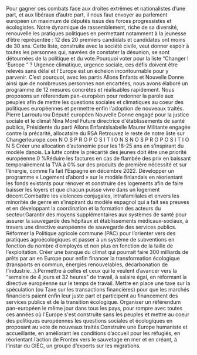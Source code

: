 Pour gagner ces combats face aux
droites extrêmes et nationalistes
d’une part, et aux libéraux d’autre
part, il nous faut envoyer au
parlement européen un maximum
de députés issus des forces
progressistes et écologistes.
Notre dynamique de
rassemblement, riche de sa
diversité, renouvelle les pratiques
politiques en permettant
notamment à la jeunesse d’être
représentée : 12 des 20 premiers
candidats et candidates ont moins
de 30 ans. Cette liste, construite
avec la société civile, veut donner
espoir à toutes les personnes qui,
navrées de constater la désunion, se
sont détournées de la politique et
du vote.Pourquoi voter pour la liste
“Changer l ’Europe ” ?
Urgence climatique, urgence
sociale, ces défis doivent être
relevés sans délai et l’Europe est
un échelon incontournable pour 
y parvenir.
C’est pourquoi, avec les partis
Allons Enfants et Nouvelle Donne
ainsi que de nombreuses
personnes non encartées, nous
avons élaboré un programme de 
12 mesures concrètes et
réalisables rapidement. 
Nous proposons un réferendum
pan-européen pour redonner la
parole aux peuples afin de mettre
les questions sociales et
climatiques au coeur des politiques
européennes et permettre enfin
l‘adoption de nouveaux traités.
Pierre Larrouturou
Député européen Nouvelle Donne
engagé pour la justice sociale 
et le climat Nina Morel
Future directrice d'établissements
de santé publics, Présidente du
parti Allons EnfantsIsabelle Maurer
Militante engagée contre la
précarité, allocataire du RSA
Retrouvez le reste de notre liste sur Changerleurope.com
N O S  P R O P O S I T I O N S N O S  P R O P O S I T I O N S
Créer une allocation d’autonomie pour les 18-25 ans  en s’inspirant du modèle
danois. La lutte contre la précarité des jeunes doit être une priorité européenne.0 %Réduire les factures en cas de flambée des prix en baissant temporairement la
TVA à 0% sur des produits de première nécessité et sur l’énergie, comme l’a fait
l‘Espagne en décembre 2022.
Développer un programme « Logement d’abord » sur le modèle finlandais en
réorientant les fonds existants pour rénover et construire des logements afin de
faire baisser les loyers et que chacun puisse vivre dans un logement décent.Combattre les violences conjugales, intrafamiliales et envers les minorités de
genre en s’inspirant du modèle espagnol qui a fait ses preuves et en
développant la coordination et la formation des acteurs du secteur.Garantir des moyens supplémentaires aux systèmes de santé pour assurer la
sauvegarde des hôpitaux et établissements médicaux-sociaux, à travers une
directive européenne de sauvegarde des services publics.
Réformer la Politique agricole commune (PAC) pour l’orienter vers des
pratiques agroécologiques et passer à un système de subventions en fonction
du nombre d’employés et non plus en fonction de la taille de l’exploitation.
Créer une banque du climat qui pourrait faire 300 milliards de prêts par an en
Europe pour enfin financer la transformation écologique (transports en
commun, énergies renouvelables, décarbonation de l’industrie...).Permettre à celles et ceux qui le veulent d’avancer vers la “semaine de 4 jours
et 32 heures” de travail, à salaire égal, en réformant la directive européenne sur
le temps de travail.
Mettre en place une taxe sur la spéculation (ou Taxe sur les transactions
financières) pour que les marchés financiers paient enfin leur juste part et
participent au financement des services publics et de la transition écologique.
Organiser un référendum pan-européen
le même jour dans tous les pays, pour rompre avec toutes ces années
où l'Europe s'est construite sans les peuples et mettre au coeur des
politiques européennes les questions sociales et écologiques 
en proposant au vote de nouveaux traités.Construire une Europe humaniste et accueillante, en améliorant les conditions
d’accueil pour les réfugiés, en réorientant l’action de Frontex vers le sauvetage
en mer et en créant, à l’instar du GIEC, un groupe d’experts sur les migrations.
